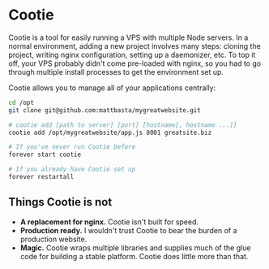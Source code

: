 # Cootie

Cootie is a tool for easily running a VPS with multiple Node servers. In a
normal environment, adding a new project involves many steps: cloning the
project, writing nginx configuration, setting up a daemonizer, etc. To top it
off, your VPS probably didn't come pre-loaded with nginx, so you had to go
through multiple install processes to get the environment set up.

Cootie allows you to manage all of your applications centrally:

```bash
cd /opt
git clone git@github.com:mattbasta/mygreatwebsite.git

# cootie add [path to server] [port] [hostname[, hostname ...]]
cootie add /opt/mygreatwebsite/app.js 8001 greatsite.biz

# If you've never run Cootie before
forever start cootie

# If you already have Cootie set up
forever restartall
```


## Things Cootie is not

- **A replacement for nginx.** Cootie isn't built for speed.
- **Production ready.** I wouldn't trust Cootie to bear the burden of a
  production website.
- **Magic.** Cootie wraps multiple libraries and supplies much of the glue code
  for building a stable platform. Cootie does little more than that.

